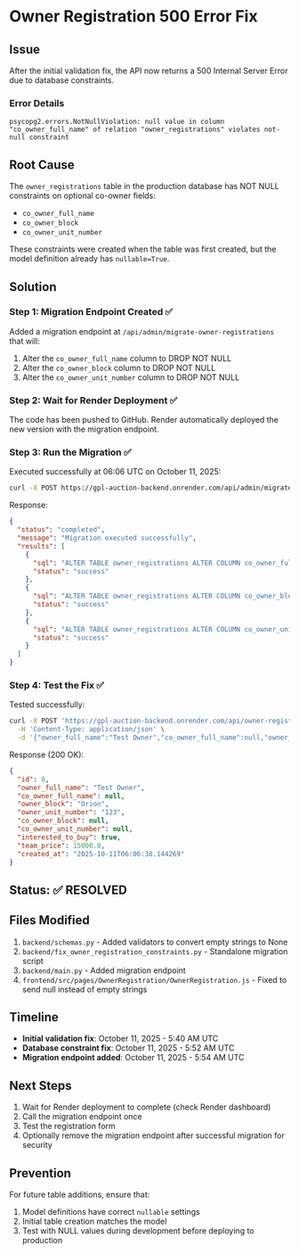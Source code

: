 # Owner Registration 500 Error Fix

## Issue
After the initial validation fix, the API now returns a 500 Internal Server Error due to database constraints.

### Error Details
```
psycopg2.errors.NotNullViolation: null value in column "co_owner_full_name" of relation "owner_registrations" violates not-null constraint
```

## Root Cause
The `owner_registrations` table in the production database has NOT NULL constraints on optional co-owner fields:
- `co_owner_full_name`
- `co_owner_block`
- `co_owner_unit_number`

These constraints were created when the table was first created, but the model definition already has `nullable=True`.

## Solution

### Step 1: Migration Endpoint Created ✅
Added a migration endpoint at `/api/admin/migrate-owner-registrations` that will:
1. Alter the `co_owner_full_name` column to DROP NOT NULL
2. Alter the `co_owner_block` column to DROP NOT NULL
3. Alter the `co_owner_unit_number` column to DROP NOT NULL

### Step 2: Wait for Render Deployment ✅
The code has been pushed to GitHub. Render automatically deployed the new version with the migration endpoint.

### Step 3: Run the Migration ✅
Executed successfully at 06:06 UTC on October 11, 2025:

```bash
curl -X POST https://gpl-auction-backend.onrender.com/api/admin/migrate-owner-registrations
```

Response:
```json
{
  "status": "completed",
  "message": "Migration executed successfully",
  "results": [
    {
      "sql": "ALTER TABLE owner_registrations ALTER COLUMN co_owner_full_name DROP NOT NULL",
      "status": "success"
    },
    {
      "sql": "ALTER TABLE owner_registrations ALTER COLUMN co_owner_block DROP NOT NULL",
      "status": "success"
    },
    {
      "sql": "ALTER TABLE owner_registrations ALTER COLUMN co_owner_unit_number DROP NOT NULL",
      "status": "success"
    }
  ]
}
```

### Step 4: Test the Fix ✅
Tested successfully:

```bash
curl -X POST 'https://gpl-auction-backend.onrender.com/api/owner-registrations/' \
  -H 'Content-Type: application/json' \
  -d '{"owner_full_name":"Test Owner","co_owner_full_name":null,"owner_block":"Orion","owner_unit_number":"123","co_owner_block":null,"co_owner_unit_number":null,"interested_to_buy":true}'
```

Response (200 OK):
```json
{
  "id": 8,
  "owner_full_name": "Test Owner",
  "co_owner_full_name": null,
  "owner_block": "Orion",
  "owner_unit_number": "123",
  "co_owner_block": null,
  "co_owner_unit_number": null,
  "interested_to_buy": true,
  "team_price": 15000.0,
  "created_at": "2025-10-11T06:06:38.144269"
}
```

## Status: ✅ RESOLVED

## Files Modified
1. `backend/schemas.py` - Added validators to convert empty strings to None
2. `backend/fix_owner_registration_constraints.py` - Standalone migration script
3. `backend/main.py` - Added migration endpoint
4. `frontend/src/pages/OwnerRegistration/OwnerRegistration.js` - Fixed to send null instead of empty strings

## Timeline
- **Initial validation fix**: October 11, 2025 - 5:40 AM UTC
- **Database constraint fix**: October 11, 2025 - 5:52 AM UTC
- **Migration endpoint added**: October 11, 2025 - 5:54 AM UTC

## Next Steps
1. Wait for Render deployment to complete (check Render dashboard)
2. Call the migration endpoint once
3. Test the registration form
4. Optionally remove the migration endpoint after successful migration for security

## Prevention
For future table additions, ensure that:
1. Model definitions have correct `nullable` settings
2. Initial table creation matches the model
3. Test with NULL values during development before deploying to production
